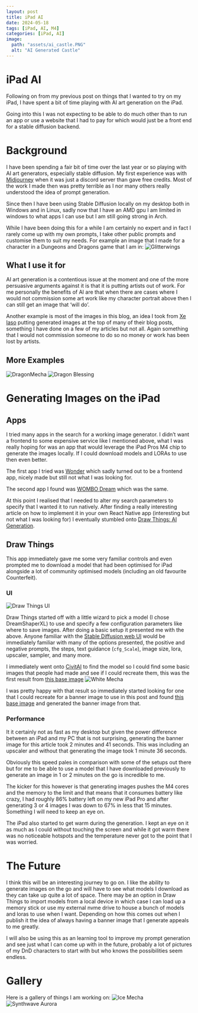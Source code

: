 ```yaml
---
layout: post
title: iPad AI
date: 2024-05-18
tags: [iPad, AI, M4]
categories: [iPad, AI]
image:
  path: "assets/ai_castle.PNG"
  alt: "AI Generated Castle"
---
```


# iPad AI
Following on from my previous post on things that I wanted to try on my iPad, I have spent a bit of time playing with AI art generation on the iPad.

Going into this I was not expecting to be able to do much other than to run an app or use a website that I had to pay for which would just be a front end for a stable diffusion backend. 

# Background
I have been spending a fair bit of time over the last year or so playing with AI art generators, especially stable diffusion. My first experience was with [Midjourney](https://www.midjourney.com/home) when it was just a discord server than gave free credits. Most of the work I made then was pretty terrible as I nor many others really understood the idea of prompt generation.

Since then I have been using Stable Diffusion locally on my desktop both in Windows and in Linux, sadly now that I have an AMD gpu I am limited in windows to what apps I can use but I am still going strong in Arch.

While I have been doing this for a while I am certainly no expert and in fact I rarely come up with my own prompts, I take other public prompts and customise them to suit my needs. For example an image that I made for a character in a Dungeons and Dragons game that I am in:
![Glitterwings](/assets/glitterwings.png)

## What I use it for
AI art generation is a contentious issue at the moment and one of the more persuasive arguments against it is that it is putting artists out of work. For me personally the benefits of AI are that when there are cases where I would not commission some art work like my character portrait above then I can still get an image that ‘will do’. 

Another example is most of the images in this blog, an idea I took from [Xe Iaso](https://xeiaso.net/blog/) putting generated images at the top of many of their blog posts, something I have done on a few of my articles but not all. Again something that I would not commission someone to do so no money or work has been lost by artists.

## More Examples
![DragonMecha](/assets/dragon_mecha.png)
![Dragon Blessing](/assets/dragon_blessing.png)

# Generating Images on the iPad
## Apps
I tried many apps in the search for a working image generator. I didn’t want a frontend to some expensive service like I mentioned above, what I was really hoping for was an app that would leverage the iPad Pros M4 chip to generate the images locally. If I could download models and LORAs to use then even better.

The first app I tried was [Wonder](https://apps.apple.com/gb/app/wonder-ai-art-generator/id1621278575) which sadly turned out to be a frontend app, nicely made but still not what I was looking for.

The second app I found was [WOMBO Dream](https://apps.apple.com/gb/app/wombo-dream-ai-art-generator/id1586366816) which was the same.

At this point I realised that I needed to alter my search parameters to specify that I wanted it to run natively. After finding a really interesting article on how to implement it in your own React Native app (interesting but not what I was looking for) I eventually stumbled onto [Draw Things: AI Generation](https://apps.apple.com/gb/app/draw-things-ai-generation/id6444050820).

## Draw Things
This app immediately gave me some very familiar controls and even prompted me to download a model that had been optimised for iPad alongside a lot of community optimised models (including an old favourite Counterfeit).

### UI
 ![Draw Things UI](/assets/draw_things_ui.png)
 
Draw Things started off with a little wizard to pick a model (I chose DreamShaperXL) to use and specify a few configuration parameters like where to save images. After doing a basic setup it presented me with the above. Anyone familiar with the [Stable Diffusion web UI](https://github.com/AUTOMATIC1111/stable-diffusion-webui) would be immediately familiar with many of the options presented, the positive and negative prompts, the steps, text guidance (`cfg_Scale`), image size, lora, upscaler, sampler, and many more.

I immediately went onto [CivitAI](https://civitai.com/) to find the model so I could find some basic images that people had made and see if I could recreate them, this was the first result from [this base image](https://civitai.com/images/6840696)
![White Mecha](/assets/white_mecha.PNG)

I was pretty happy with that result so immediately started looking for one that I could recreate for a banner image to use in this post and found [this base image](https://civitai.com/images/10433341) and generated the banner image from that.

### Performance
It it certainly not as fast as my desktop but given the power difference between an iPad and my PC that is not surprising, generating the banner image for this article took 2 minutes and 41 seconds. This was including an upscaler and without that generating the image took 1 minute 36 seconds.

Obviously this speed pales in comparison with some of the setups out there but for me to be able to use a model that I have downloaded previously to generate an image in 1 or 2 minutes on the go is incredible to me.

The kicker for this however is that generating images pushes the M4 cores and the memory to the limit and that means that it consumes battery like crazy, I had roughly 86% battery left on my new iPad Pro and after generating 3 or 4 images I was down to 67% in less that 15 minutes. Something I will need to keep an eye on.

The iPad also started to get warm during the generation. I kept an eye on it as much as I could without touching the screen and while it got warm there was no noticeable hotspots and the temperature never got to the point that I was worried.

# The Future
I think this will be an interesting journey to go on. I like the ability to generate images on the go and will have to see what models I download as they can take up quite a lot of space. There may be an option in Draw Things to import models from a local device in which case I can load up a memory stick or use my external nvme drive to house a bunch of models and loras to use when I want. Depending on how this comes out when I publish it the idea of always having a banner image that I generate appeals to me greatly.

I will also be using this as an learning tool to improve my prompt generation and see just what I can come up with in the future, probably a lot of pictures of my DnD characters to start with but who knows the possibilities seem endless.

# Gallery
Here is a gallery of things I am working on:
![Ice Mecha](/assets/Ice_mecha.PNG)
![Synthwave Aurora](/assets/synthwave_aurora.PNG)